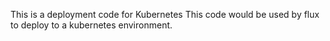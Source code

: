This is a deployment code for Kubernetes
This code would be used by flux to deploy to a kubernetes environment.
